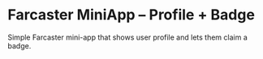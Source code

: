 # Farcaster MiniApp – Profile + Badge
Simple Farcaster mini-app that shows user profile and lets them claim a badge.
